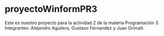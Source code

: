 # proyectoWinformPR3
Este es nuestro proyecto para la actividad 2 de la materia Programación 3.
Integrantes: Alejandro Aguilera, Gustavo Fernandez y Juan Grimalt.
